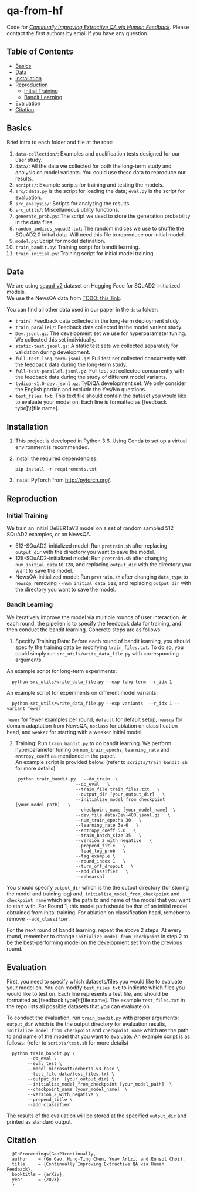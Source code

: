 # qa-from-hf
Code for [_Continually Improving Extractive QA via Human Feedback_](). Please contact the first authors by email if you have any question.

## Table of Contents
- [Basics](#basics)
- [Data](#data)
- [Installation](#installation)
- [Reproduction](#reproduction)
  - [Initial Training](#initial-training)
  - [Bandit Learning](#bandit-learning)
- [Evaluation](#evaluation)
- [Citation](#citation)

## Basics
Brief intro to each folder and file at the root:
1. `data-collection/`: Examples and qualification tests designed for our user study. 
2. `data/`: All the data we collected for both the long-term study and analysis on model variants. You could use these data to reproduce our results. 
3. `scripts/`: Example scripts for training and testing the models.
4. `src/`: `data.py` is the script for loading the data; `eval.py` is the script for evaluation.
5. `src_analysis/`: Scripts for analyzing the results. 
6. `src_utils/`: Miscellaneous utility functions.
7. `generate_prob.py`: The script we used to store the generation probability in the data files.
8. `random_indices_squad2.txt`: The random indices we use to shuffle the SQuAD2.0 initial data. Will need this file to reproduce our initial model.
9.  `model.py`: Script for model defination.
10. `train_bandit.py`: Training script for bandit learning.
11. `train_initial.py`: Training script for initial model training.


## Data
We are using [squad_v2](https://huggingface.co/datasets/squad_v2) dataset on Hugging Face for SQuAD2-initialized models.   
We use the NewsQA data from [TODO: this_link](https://newsqa_link.link). 

You can find all other data used in our paper in the `data` folder:
- `train/`: Feedback data collected in the long-term deployment study.
- `train_parallel/`: Feedback data collected in the model variant study.
- `Dev.jsonl.gz`: The development set we use for hyperparameter tuning. We collected this set individually. 
- `static-test.jsonl.gz`: A static test sets we collected separately for validation during development.
- `full-test-long-term.jsonl.gz`: Full test set collected concurrently with the feedback data during the long-term study.
- `full-test-parallel.jsonl.gz`: Full test set collected concurrently with the feedback data during the study of different model variants. 
- `tydiqa-v1.0-dev.jsonl.gz`: TyDiQA development set. We only consider the English portion and exclude the Yes/No questions. 
- `test_files.txt`: This text file should contain the dataset you would like to evaluate your model on. Each line is formatted as \[feedback type\]\\t\[file name\].




## Installation
1. This project is developed in Python 3.6. Using Conda to set up a virtual environment is recommended.

2. Install the required dependencies. 
    ```
    pip install -r requirements.txt
    ```
    
3. Install PyTorch from http://pytorch.org/.


## Reproduction
### Initial Training
We train an initial DeBERTaV3 model on a set of random sampled 512 SQuAD2 examples, or on NewsQA.
- 512-SQuAD2-initialized model: Run `pretrain.sh` after replacing `output_dir` with the directory you want to save the model.
- 128-SQuAD2-initialized model: Run `pretrain.sh` after changing `num_initial_data` to `128`, and replacing `output_dir` with the directory you want to save the model.
- NewsQA-initialized model: Run `pretrain.sh` after changing `data_type` to `newsqa`, removing `--num_initial_data 512`, and replacing `output_dir` with the directory you want to save the model.


### Bandit Learning
We iteratively improve the model via multiple rounds of user interaction. At each round, the pipelien is to specify the feedback data for training, and then conduct the bandit learning. Concrete steps are as follows:

1. Specifiy Training Data: Before each round of bandit learning, you should specify the training data by modifying `train_files.txt`. To do so, you could simply run `src_utils/write_data_file.py` with corresponding arguments.  

An example script for long-term experiments:  

      python src_utils/write_data_file.py --exp long-term --r_idx 1

An example script for experiments on different model variants:  

      python src_utils/write_data_file.py --exp variants  --r_idx 1 --variant fewer

`fewer` for fewer examples per round,  `default` for default setup, `newsqa` for domain adaptation from NewsQA, `noclass` for ablation on classification head, and `weaker` for starting with a weaker initial model.

2. Training: Run `train_bandit.py` to do bandit learning. We perform hyperparameter tuning on `num_train_epochs`, `learning_rate` and `entropy_coeff` as mentioned in the paper.   
An example script is provided below: 
(refer to `scripts/train_bandit.sh` for more details)    

        python train_bandit.py   --do_train  \
                              --do_eval   \
                              --train_file train_files.txt   \
                              --output_dir [your_output_dir]   \
                              --initialize_model_from_checkpoint [your_model_path]   \
                              --checkpoint_name [your_model_name]  \
                              --dev_file data/Dev-400.jsonl.gz   \
                              --num_train_epochs 30   \
                              --learning_rate 3e-6   \
                              --entropy_coeff 5.0   \
                              --train_batch_size 35   \
                              --version_2_with_negative   \
                              --prepend_title   \
                              --load_log_prob   \
                              --tag example \
                              --round_index 1   \
                              --turn_off_dropout   \
                              --add_classifier   \
                              --rehearsal   
You should specify `output_dir` which is the the output directory (for storing the model and training log) and, `initialize_model_from_checkpoint` and `checkpoint_name` which are the path to and name of the model that you want to start with. For Round 1, this model path should be that of an initial model obtrained from inital training. For ablation on classification head, remeber to remove `--add_classifier`.


For the next round of bandit learning, repeat the above 2 steps. At every round, remember to change `initialize_model_from_checkpoint` in step 2 to be the best-performing model on the development set from the previous round.  

## Evaluation
First, you need to specify which datasets/files you would like to evaluate your model on. You can modify `test_files.txt` to indicate which files you would like to test on. Each line represents a test file, and should be formatted as \[feedback type\]\\t\[file name\].  The example `test_files.txt` in the repo lists all possible datasets that you can evaluate on. 

To conduct the evaluation, run `train_bandit.py` with proper arguments: `output_dir` which is the the output directory for evaluation results, `initialize_model_from_checkpoint` and `checkpoint_name` which are the path to and name of the model that you want to evaluate.
An example script is as follows: (refer to `scripts/test.sh` for more details)  


      python train_bandit.py \
            --do_eval \
            --eval_test \
            --model microsoft/deberta-v3-base \
            --test_file data/test_files.txt \
            --output_dir  [your_output_dir] \
            --initialize_model_from_checkpoint [your_model_path]  \
            --checkpoint_name [your_model_name]  \
            --version_2_with_negative \
            --prepend_title \
            --add_classifier          


The results of the evaluation will be stored at the specified `output_dir` and printed as standard output.


## Citation
      @InProceedings{Gao23continually,
      author    = {Ge Gao, Hung-Ting Chen, Yoav Artzi, and Eunsol Choi},
      title     = {Continually Improving Extractive QA via Human Feedback},
      booktitle = {arXiv},
      year      = {2023}
      }    
